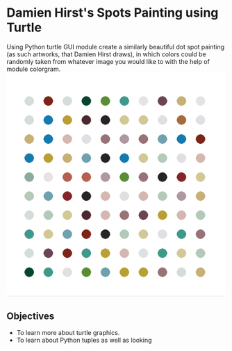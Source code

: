 # Damien Hirst's Spots Painting using Turtle

Using Python turtle GUI module create a similarly beautiful dot spot painting (as such artworks, that Damien Hirst draws),
in which colors could be randomly taken from whatever image you would like to with the help of module colorgram.
![Screenshot 2023-11-01 203114.png](Screenshot%202023-11-01%20203114.png)

## Objectives
+ To learn more about turtle graphics.
+ To learn about Python tuples as well as looking

